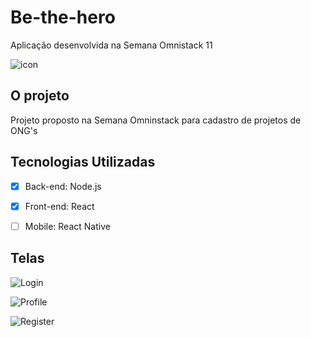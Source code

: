 # Be-the-hero
Aplicação desenvolvida na Semana Omnistack 11

![icon](https://user-images.githubusercontent.com/5454128/77872405-44ac9300-721d-11ea-97f9-de80ff047514.png)

## O projeto
Projeto proposto na Semana Omninstack para cadastro de projetos de ONG's

## Tecnologias Utilizadas

- [X] Back-end: Node.js
- [X] Front-end: React
- [ ] Mobile: React Native


## Telas

![Login](https://user-images.githubusercontent.com/5454128/77959790-96046300-72ad-11ea-99e1-dde399f8a654.PNG)

![Profile](https://user-images.githubusercontent.com/5454128/77972102-d7edd300-72c6-11ea-8245-1d9a560824ac.PNG)

![Register](https://user-images.githubusercontent.com/5454128/77972127-e89e4900-72c6-11ea-827f-455b71f8f833.PNG)
